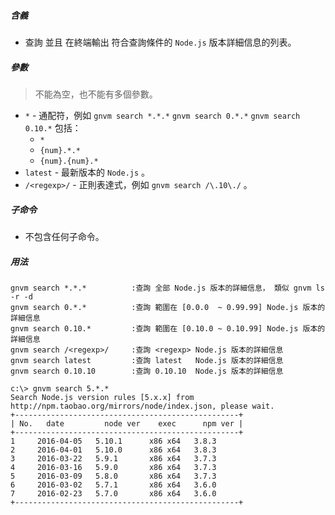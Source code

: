 ##### 含義
* 查詢 並且 在終端輸出 符合查詢條件的 `Node.js` 版本詳細信息的列表。

##### 參數
> 不能為空，也不能有多個參數。

* `*` - 通配符，例如 `gnvm search *.*.*` `gnvm search 0.*.*`  `gnvm search 0.10.*` 包括：
    - `*`
    - `{num}.*.*`
    - `{num}.{num}.*`
* `latest` - 最新版本的 `Node.js` 。
* `/<regexp>/` - 正則表達式，例如 `gnvm search /\.10\./` 。

##### 子命令
* 不包含任何子命令。

##### 用法
```
gnvm search *.*.*          :查詢 全部 Node.js 版本的詳細信息， 類似 gnvm ls -r -d
gnvm search 0.*.*          :查詢 範圍在 [0.0.0  ~ 0.99.99] Node.js 版本的詳細信息
gnvm search 0.10.*         :查詢 範圍在 [0.10.0 ~ 0.10.99] Node.js 版本的詳細信息
gnvm search /<regexp>/     :查詢 <regexp> Node.js 版本的詳細信息
gnvm search latest         :查詢 latest   Node.js 版本的詳細信息
gnvm search 0.10.10        :查詢 0.10.10  Node.js 版本的詳細信息
```

```
c:\> gnvm search 5.*.*
Search Node.js version rules [5.x.x] from http://npm.taobao.org/mirrors/node/index.json, please wait.
+--------------------------------------------------+
| No.   date         node ver    exec      npm ver |
+--------------------------------------------------+
1     2016-04-05   5.10.1      x86 x64   3.8.3
2     2016-04-01   5.10.0      x86 x64   3.8.3
3     2016-03-22   5.9.1       x86 x64   3.7.3
4     2016-03-16   5.9.0       x86 x64   3.7.3
5     2016-03-09   5.8.0       x86 x64   3.7.3
6     2016-03-02   5.7.1       x86 x64   3.6.0
7     2016-02-23   5.7.0       x86 x64   3.6.0
+--------------------------------------------------+
```
